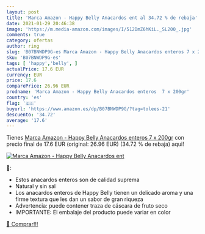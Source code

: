 ```yaml
---
layout: post
title: 'Marca Amazon - Happy Belly Anacardos ent al 34.72 % de rebaja'
date: 2021-01-29 20:46:38
image: 'https://m.media-amazon.com/images/I/512DmZ6hKiL._SL200_.jpg'
comments: true
category: ofertas
author: ring
slug: 'B07BNWDP9G-es Marca Amazon - Happy Belly Anacardos enteros 7 x 200gr'
sku: 'B07BNWDP9G-es'
tags: [ 'happy','belly', ]
actualPrice: 17.6 EUR
currency: EUR
price: 17.6
comparePrice: 26.96 EUR
prodname: 'Marca Amazon - Happy Belly Anacardos enteros  7 x 200gr'
country: 'es'
flag: '🇪🇸'
buyurl: 'https://www.amazon.es/dp/B07BNWDP9G/?tag=tolees-21'
descuento: '34.72'
average: '17.6'
---
```


Tienes [Marca Amazon - Happy Belly Anacardos enteros  7 x 200gr](https://www.amazon.es/dp/B07BNWDP9G/?tag=tolees-21) con precio final de  17.6 EUR (original: 26.96 EUR) (34.72 %  de rebaja) aqui!

[![Marca Amazon - Happy Belly Anacardos ent](https://m.media-amazon.com/images/I/512DmZ6hKiL._SL200_.jpg)](https://www.amazon.es/dp/B07BNWDP9G/?tag=tolees-21)

🔎:

- Estos anacardos enteros son de calidad suprema
- Natural y sin sal
- Los anacardos enteros de Happy Belly tienen un delicado aroma y una firme textura que les dan un sabor de gran riqueza
- Advertencia: puede contener traza de cáscara de fruto seco
- IMPORTANTE: El embalaje del producto puede variar en color

[🛒 Comprar!!!](https://www.amazon.es/dp/B07BNWDP9G/?tag=tolees-21)

